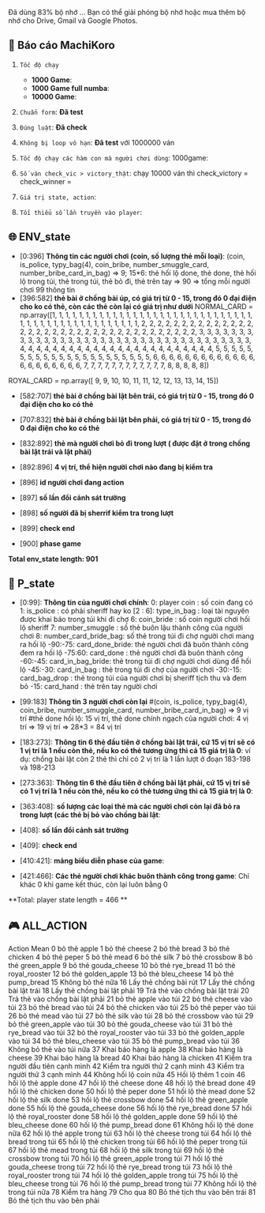 Đã dùng 83% bộ nhớ … Bạn có thể giải phóng bộ nhớ hoặc mua thêm bộ nhớ cho Drive, Gmail và Google Photos.
## :dart: Báo cáo MachiKoro
1.   `Tốc độ chạy`
      - **1000 Game**: 
      - **1000 Game full numba**: 
      - **10000 Game**: 

2. `Chuẩn form`: **Đã test**
3. `Đúng luật`: **Đã check**
4. `Không bị loop vô hạn`: **Đã test** với 1000000 ván
5. `Tốc độ chạy các hàm con mà người chơi dùng`: 1000game: 
6. `Số ván check_vic > victory_thật`: chạy 10000 ván thì check_victory = check_winner = 
7. `Giá trị state, action`:
9. `Tối thiểu số lần truyền vào player`: 

## :globe_with_meridians: ENV_state
*   [0:396] **Thông tin các người chơi (coin, số lượng thẻ mỗi loại)**: (coin, is_police, typy_bag(4),    coin_bribe, number_smuggle_card, number_bribe_card_in_bag) => 9; 15*6: thẻ hối lộ done, thẻ done, thẻ hối lộ trong túi, thẻ trong túi, thẻ bỏ đi, thẻ trên tay => 90 => tổng mỗi người chơi 99 thông tin
*   [396:582] **thẻ bài ở chồng bài úp, có giá trị từ 0 - 15, trong đó 0 đại điện cho ko có thẻ, còn các thẻ còn lại có giá trị như dưới**
NORMAL_CARD = np.array([1, 1, 1, 1, 1, 1, 1, 1, 1, 1, 1, 1, 1, 1, 1, 1, 1, 1, 1, 1, 1, 1,
                        1, 1, 1, 1, 1, 1, 1, 1, 1, 1, 1, 1, 1, 1, 1, 1, 1, 1, 1, 1, 1, 1,
                        1, 1, 1, 1, 2, 2, 2, 2, 2, 2, 2, 2, 2, 2, 2, 2, 2, 2, 2, 2, 2, 2,
                        2, 2, 2, 2, 2, 2, 2, 2, 2, 2, 2, 2, 2, 2, 2, 2, 2, 2, 3, 3, 3, 3,
                        3, 3, 3, 3, 3, 3, 3, 3, 3, 3, 3, 3, 3, 3, 3, 3, 3, 3, 3, 3, 3, 3,
                        3, 3, 3, 3, 3, 3, 3, 3, 3, 3, 4, 4, 4, 4, 4, 4, 4, 4, 4, 4, 4, 4,
                        4, 4, 4, 4, 4, 4, 4, 4, 4, 4, 4, 4, 5, 5, 5, 5, 5, 5, 5, 5, 5, 5,
                        5, 5, 5, 5, 5, 5, 5, 5, 5, 5, 5, 5, 6, 6, 6, 6, 6, 6, 6, 6, 6, 6,
                        6, 6, 6, 6, 6, 6, 6, 6, 6, 6, 6, 7, 7, 7, 7, 7, 7, 7, 7, 7, 7, 7,
                        7, 8, 8, 8, 8, 8])

ROYAL_CARD = np.array([ 9,  9, 10, 10, 11, 11, 12, 12, 13, 13, 14, 15])

*   [582:707] **thẻ bài ở chồng bài lật bên trái, có giá trị từ 0 - 15, trong đó 0 đại điện cho ko có thẻ**
*   [707:832] **thẻ bài ở chồng bài lật bên phải, có giá trị từ 0 - 15, trong đó 0 đại điện cho ko có thẻ**

*   [832:892] **thẻ mà người chơi bỏ đi trong lượt ( được đặt ở trong chồng bài lật trái và lật phải)**
*   [892:896] **4 vị trí, thể hiện người chơi nào đang bị kiểm tra**
*   [896] **id người chơi đang action**
*   [897] **số lần đổi cảnh sát trưởng**
*   [898] **số người đã bị sherrif kiểm tra trong lượt**
*   [899] **check end**
*   [900] **phase game**





**Total env_state length: 901**
## :bust_in_silhouette: P_state
*   [0:99]: **Thông tin của người chơi chính**:
        0: player coin  : số coin đang có
        1: is_police    : có phải sheriff hay ko
        [2 : 6]: type_in_bag    : loại tài nguyên được khai báo trong túi khi đi chợ
        6: coin_bride           : số coin người chơi hối lộ sheriff
        7: number_smuggle       : số thẻ buôn lậu thành công của người chơi
        8: number_card_bride_bag:  số thẻ trong túi đi chợ người chơi mang ra hối lộ
        -90:-75: card_done_bride: thẻ người chơi đã buôn thành công đem ra hối lộ
        -75:60: card_done       : thẻ người chơi đã buôn thành công
        -60:-45: card_in_bag_bride: thẻ trong túi đi chợ người chơi dùng để hối lộ
        -45:-30: card_in_bag    : thẻ trong túi đi chợ của người chơi
        -30:-15: card_bag_drop  : thẻ trong túi của người chơi bị sheriff tịch thu và đem bỏ
        -15: card_hand          : thẻ trên tay người chơi
                        
*   [99:183] **Thông tin 3 người chơi còn lại**
    #(coin, is_police, typy_bag(4), coin_bribe, number_smuggle_card, number_bribe_card_in_bag) => 9 vị trí
    #thẻ done hối lộ: 15 vị trí, thẻ done chính ngạch của người chơi: 4 vị trí => 19 vị trí
    => 28*3 = 84 vị trí

*   [183:273]:   **Thông tin 6 thẻ đầu tiên ở chồng bài lật trái, cứ 15 vị trí sẽ có 1 vị trí là 1 nếu còn thẻ, nếu ko có thẻ tương ứng thì cả 15 giá trị là 0**:
ví dụ: chồng bài lật còn 2 thẻ thì chỉ có 2 vị trí là 1 lần lượt ở đoạn 183-198 và 198-213
*   [273:363]:   **Thông tin 6 thẻ đầu tiên ở chồng bài lật phải, cứ 15 vị trí sẽ có 1 vị trí là 1 nếu còn thẻ, nếu ko có thẻ tương ứng thì cả 15 giá trị là 0**:

*   [363:408]:   **số lượng các loại thẻ mà các người chơi còn lại đã bỏ ra trong lượt (các thẻ bị bỏ vào chồng bài lật**:
*   [408]:  **số lần đổi cảnh sát trưởng**
*   [409]:  **check end**

      

*   [410:421]:   **mảng biểu diễn phase của game**:
*   [421:466]:   **Các thẻ người chơi khác buôn thành công trong game**: Chỉ khác 0 khi game kết thúc, còn lại luôn bằng 0


**Total: player state length = 466 **

## :video_game: ALL_ACTION
Action	Mean
0	bỏ thẻ apple
1	bỏ thẻ cheese
2	bỏ thẻ bread
3	bỏ thẻ chicken
4	bỏ thẻ peper
5	bỏ thẻ mead
6	bỏ thẻ silk
7	bỏ thẻ crossbow
8	bỏ thẻ green_apple
9	bỏ thẻ gouda_cheese
10	bỏ thẻ rye_bread
11	bỏ thẻ royal_rooster
12	bỏ thẻ golden_apple
13	bỏ thẻ bleu_cheese
14	bỏ thẻ pump_bread
15	Không bỏ thẻ nữa
16	Lấy thẻ chồng bài rút
17	Lấy thẻ chồng bài lật trái
18	Lấy thẻ chồng bài lật phải
19	Trả thẻ vào chồng bài lật trái
20	Trả thẻ vào chồng bài lật phải
21	bỏ thẻ apple vào túi
22	bỏ thẻ cheese vào túi
23	bỏ thẻ bread vào túi
24	bỏ thẻ chicken vào túi
25	bỏ thẻ peper vào túi
26	bỏ thẻ mead vào túi
27	bỏ thẻ silk vào túi
28	bỏ thẻ crossbow vào túi
29	bỏ thẻ green_apple vào túi
30	bỏ thẻ gouda_cheese vào túi
31	bỏ thẻ rye_bread vào túi
32	bỏ thẻ royal_rooster vào túi
33	bỏ thẻ golden_apple vào túi
34	bỏ thẻ bleu_cheese vào túi
35	bỏ thẻ pump_bread vào túi
36	Không bỏ thẻ vào túi nữa
37	Khai báo hàng là apple
38	Khai báo hàng là cheese
39	Khai báo hàng là bread
40	Khai báo hàng là chicken
41	Kiểm tra người đầu tiên cạnh mình
42	Kiểm tra người thứ 2 cạnh mình
43	Kiểm tra người thứ 3 cạnh mình
44	Không hối lộ coin nữa
45	Hối lộ thêm 1 coin
46	hối lộ thẻ apple done
47	hối lộ thẻ cheese done
48	hối lộ thẻ bread done
49	hối lộ thẻ chicken done
50	hối lộ thẻ peper done
51	hối lộ thẻ mead done
52	hối lộ thẻ silk done
53	hối lộ thẻ crossbow done
54	hối lộ thẻ green_apple done
55	hối lộ thẻ gouda_cheese done
56	hối lộ thẻ rye_bread done
57	hối lộ thẻ royal_rooster done
58	hối lộ thẻ golden_apple done
59	hối lộ thẻ bleu_cheese done
60	hối lộ thẻ pump_bread done
61	Không hối lộ thẻ done nữa
62	hối lộ thẻ apple trong túi
63	hối lộ thẻ cheese trong túi
64	hối lộ thẻ bread trong túi
65	hối lộ thẻ chicken trong túi
66	hối lộ thẻ peper trong túi
67	hối lộ thẻ mead trong túi
68	hối lộ thẻ silk trong túi
69	hối lộ thẻ crossbow trong túi
70	hối lộ thẻ green_apple trong túi
71	hối lộ thẻ gouda_cheese trong túi
72	hối lộ thẻ rye_bread trong túi
73	hối lộ thẻ royal_rooster trong túi
74	hối lộ thẻ golden_apple trong túi
75	hối lộ thẻ bleu_cheese trong túi
76	hối lộ thẻ pump_bread trong túi
77	Không hối lộ thẻ trong túi nữa
78	Kiểm tra hàng
79	Cho qua
80	Bỏ thẻ tịch thu vào bên trái
81	Bỏ thẻ tịch thu vào bên phải